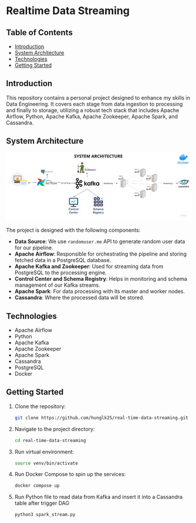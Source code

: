 # Realtime Data Streaming

## Table of Contents
- [Introduction](#introduction)
- [System Architecture](#system-architecture)
- [Technologies](#technologies)
- [Getting Started](#getting-started)


## Introduction

This repository contains a personal project designed to enhance my skills in Data Engineering. It covers each stage from data ingestion to processing and finally to storage, utilizing a robust tech stack that includes Apache Airflow, Python, Apache Kafka, Apache Zookeeper, Apache Spark, and Cassandra. 

## System Architecture
![System Architecture](https://github.com/hunglk25/real-time-data-streaming/blob/05583e51b336083fef4adb39f0776c5f703e0722/Data%20engineering%20architecture%20.png)

The project is designed with the following components:

- **Data Source**: We use `randomuser.me` API to generate random user data for our pipeline.
- **Apache Airflow**: Responsible for orchestrating the pipeline and storing fetched data in a PostgreSQL database.
- **Apache Kafka and Zookeeper**: Used for streaming data from PostgreSQL to the processing engine.
- **Control Center and Schema Registry**: Helps in monitoring and schema management of our Kafka streams.
- **Apache Spark**: For data processing with its master and worker nodes.
- **Cassandra**: Where the processed data will be stored.

## Technologies

- Apache Airflow
- Python
- Apache Kafka
- Apache Zookeeper
- Apache Spark
- Cassandra
- PostgreSQL
- Docker

## Getting Started

1. Clone the repository:
    ```bash
    git clone https://github.com/hunglk25/real-time-data-streaming.git
    ```

2. Navigate to the project directory:
    ```bash
    cd real-time-data-streaming
    ```
3. Run virtual environment:
    ```bash
    source venv/bin/activate
    ```

4. Run Docker Compose to spin up the services:
    ```bash
    docker compose up
    ```
5. Run Python file to read data from Kafka and insert it into a Cassandra table after trigger DAG
    ```bash
    python3 spark_stream.py
    ```
